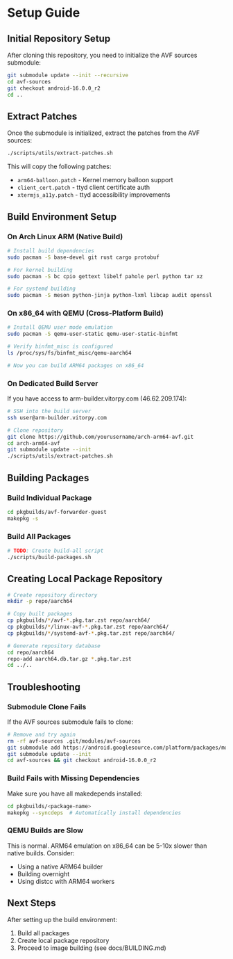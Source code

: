 # Setup Guide

## Initial Repository Setup

After cloning this repository, you need to initialize the AVF sources submodule:

```bash
git submodule update --init --recursive
cd avf-sources
git checkout android-16.0.0_r2
cd ..
```

## Extract Patches

Once the submodule is initialized, extract the patches from the AVF sources:

```bash
./scripts/utils/extract-patches.sh
```

This will copy the following patches:
- `arm64-balloon.patch` - Kernel memory balloon support
- `client_cert.patch` - ttyd client certificate auth
- `xtermjs_a11y.patch` - ttyd accessibility improvements

## Build Environment Setup

### On Arch Linux ARM (Native Build)

```bash
# Install build dependencies
sudo pacman -S base-devel git rust cargo protobuf

# For kernel building
sudo pacman -S bc cpio gettext libelf pahole perl python tar xz

# For systemd building
sudo pacman -S meson python-jinja python-lxml libcap audit openssl
```

### On x86_64 with QEMU (Cross-Platform Build)

```bash
# Install QEMU user mode emulation
sudo pacman -S qemu-user-static qemu-user-static-binfmt

# Verify binfmt_misc is configured
ls /proc/sys/fs/binfmt_misc/qemu-aarch64

# Now you can build ARM64 packages on x86_64
```

### On Dedicated Build Server

If you have access to arm-builder.vitorpy.com (46.62.209.174):

```bash
# SSH into the build server
ssh user@arm-builder.vitorpy.com

# Clone repository
git clone https://github.com/yourusername/arch-arm64-avf.git
cd arch-arm64-avf
git submodule update --init
./scripts/utils/extract-patches.sh
```

## Building Packages

### Build Individual Package

```bash
cd pkgbuilds/avf-forwarder-guest
makepkg -s
```

### Build All Packages

```bash
# TODO: Create build-all script
./scripts/build-packages.sh
```

## Creating Local Package Repository

```bash
# Create repository directory
mkdir -p repo/aarch64

# Copy built packages
cp pkgbuilds/*/avf-*.pkg.tar.zst repo/aarch64/
cp pkgbuilds/*/linux-avf-*.pkg.tar.zst repo/aarch64/
cp pkgbuilds/*/systemd-avf-*.pkg.tar.zst repo/aarch64/

# Generate repository database
cd repo/aarch64
repo-add aarch64.db.tar.gz *.pkg.tar.zst
cd ../..
```

## Troubleshooting

### Submodule Clone Fails

If the AVF sources submodule fails to clone:

```bash
# Remove and try again
rm -rf avf-sources .git/modules/avf-sources
git submodule add https://android.googlesource.com/platform/packages/modules/Virtualization avf-sources
git submodule update --init
cd avf-sources && git checkout android-16.0.0_r2
```

### Build Fails with Missing Dependencies

Make sure you have all makedepends installed:

```bash
cd pkgbuilds/<package-name>
makepkg --syncdeps  # Automatically install dependencies
```

### QEMU Builds are Slow

This is normal. ARM64 emulation on x86_64 can be 5-10x slower than native builds. Consider:
- Using a native ARM64 builder
- Building overnight
- Using distcc with ARM64 workers

## Next Steps

After setting up the build environment:
1. Build all packages
2. Create local package repository
3. Proceed to image building (see docs/BUILDING.md)
